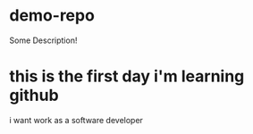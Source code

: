 # demo-repo

Some Description!

# this is the first day i'm learning github

i want work as a software developer